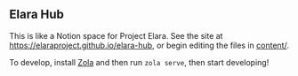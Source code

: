 ## Elara Hub

This is like a Notion space for Project Elara. See the site at <https://elaraproject.github.io/elara-hub>, or begin editing the files in [content/](./content).

To develop, install [Zola](https://www.getzola.org/) and then run `zola serve`, then start developing!
